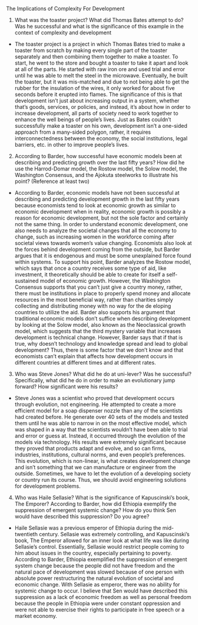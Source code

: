 
The Implications of Complexity For Development

1. What was the toaster project? What did Thomas Bates attempt to do? Was he successful and what is the significance of this example in the context of complexity and development
- The toaster project is a project in which Thomas Bates tried to make a toaster from scratch by making every single part of the toaster separately and then combining them together to make a toaster. To start, he went to the store and bought a toaster to take it apart and look at all of the parts. He started with raw iron ore and used trial and error until he was able to melt the steel in the microwave. Eventually, he built the toaster, but it was mis-matched and due to not being able to get the rubber for the insulation of the wires, it only worked for about five seconds before it erupted into flames. The significance of this is that development isn’t just about increasing output in a system, whether that’s goods, services, or policies, and instead, it’s about how in order to increase development, all parts of society need to work together to enhance the well beings of people’s lives. Just as Bates couldn’t successfully make a toaster on his own, development isn’t a one-sided approach from a many-sided polygon, rather, it requires interconnectedness between the economy, the social institutions, legal barriers, etc. in other to improve people’s lives. 
2. According to Barder, how successful have economic models been at describing and predicting growth over the last fifty years? How did he use the Harrod-Domar model, the Rostow model, the Solow model, the Washington Consensus, and the Ajokuta steelworks to illustrate his point? (Reference at least two)
- According to Barder, economic models have not been successful at describing and predicting development growth in the last fifty years because economists tend to look at economic growth as similar to economic development when in reality, economic growth is possibly a reason for economic development, but not the sole factor and certainly not the same thing. In order to understand economic development, one also needs to analyze the societal changes that all the economy to change, such as increasing women in the workforce coming after societal views towards women’s value changing. Economists also look at the forces behind development coming from the outside, but Barder argues that it is endogenous and must be some unexplained force found within systems. To support his point, Barder analyzes the Rostow model, which says that once a country receives some type of aid, like investment, it theoretically should be able to create for itself a self-sustained model of economic growth. However, the Washington Consensus supports that you can’t just give a country money, rather, there must be institutions in place to properly spend money and allocate resources in the most beneficial way, rather than charities simply collecting and distributing money with no way for the de eloping countries to utilize the aid. Barder also supports his argument that traditional economic models don’t suffice when describing development by looking at the Solow model, also known as the Neoclassical growth model, which suggests that the third mystery variable that increases development is technical change. However, Barder says that if that is true, why doesn’t technology and knowledge spread and lead to global development? Thus, there is some factor that we don’t know and that economists can’t explain that affects how development occurs in different countries at different times and at different rates. 
3. Who was Steve Jones? What did he do at uni-lever? Was he successful?  Specifically, what did he do in order to make an evolutionary jump forward?  How significant were his results?
- Steve Jones was a scientist who proved that development occurs through evolution, not engineering. He attempted to create a more efficient model for a soap dispenser nozzle than any of the scientists had created before. He generate over 40 sets of the models and tested them until he was able to narrow in on the most effective model, which was shaped in a way that the scientists wouldn’t have been able to trial and error or guess at. Instead, it occurred through the evolution of the models via technology. His results were extremely significant because they proved that products adapt and evolve, and so can firms, industries, institutions, cultural norms, and even people’s preferences. This evolution, which is non-linear, is what creates development change and isn’t something that we can manufacture or engineer from the outside. Sometimes, we have to let the evolution of a developing society or country run its course. Thus, we should avoid engineering solutions for development problems. 
4. Who was Haile Sellasie?  What is the significance of Kapuscinski’s book, The Emporer?  According to Barder, how did Ethiopia exemplify the suppression of emergent systemic change?  How do you think Sen would have described this suppression? Do you agree?
- Haile Sellasie was a previous emperor of Ethiopia during the mid-twentieth century. Sellasie was extremely controlling, and Kapuscinski’s book, The Emperor allowed for an inner look at what life was like during Sellasie’s control. Essentially, Sellasie would restrict people coming to him about issues in the country, especially pertaining to poverty. According to Barder, Ethiopia exemplified the suppression of emergent system change because the people did not have freedom and the natural pace of development was slowed because of one person with absolute power restructuring the natural evolution of societal and economic change. With Sellasie as emperor, there was no ability for systemic change to occur. I believe that Sen would have described this suppression as a lack of economic freedom as well as personal freedom because the people in Ethiopia were under constant oppression and were not able to exercise their rights to participate in free speech or a market economy. 
